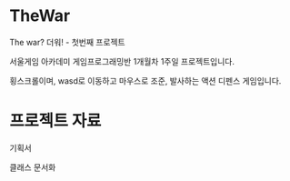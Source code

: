 # TheWar
The war? 더워! - 첫번째 프로젝트

서울게임 아카데미 게임프로그래밍반 1개월차 1주일 프로젝트입니다.

횡스크롤이며, wasd로 이동하고 마우스로 조준, 발사하는 액션 디펜스 게임입니다.

# 프로젝트 자료
기획서

클래스 문서화
